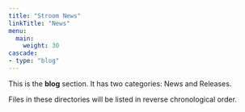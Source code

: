 ```yaml
---
title: "Stroom News"
linkTitle: "News"
menu:
  main:
    weight: 30
cascade:
- type: "blog"
---
```



This is the **blog** section. It has two categories: News and Releases.

Files in these directories will be listed in reverse chronological order.

